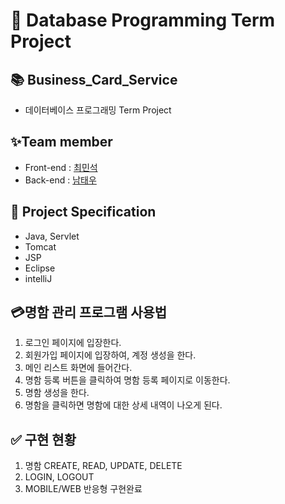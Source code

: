 # 📜 Database Programming Term Project

## 📚 Business_Card_Service
- 데이터베이스 프로그래밍 Term Project

## ✨Team member
- Front-end : [최민석](https://github.com/minsgy)
- Back-end : [남태우](https://github.com/bn-tw2020)

## 📑 Project Specification
- Java, Servlet
- Tomcat
- JSP 
- Eclipse
- intelliJ

## 💳명함 관리 프로그램 사용법
1. 로그인 페이지에 입장한다.
2. 회원가입 페이지에 입장하여, 계정 생성을 한다.
3. 메인 리스트 화면에 들어간다.
4. 명함 등록 버튼을 클릭하여 명함 등록 페이지로 이동한다.
5. 명함 생성을 한다.
6. 명함을 클릭하면 명함에 대한 상세 내역이 나오게 된다.

## ✅ 구현 현황
1. 명함 CREATE, READ, UPDATE, DELETE
2. LOGIN, LOGOUT
3. MOBILE/WEB 반응형 구현완료
